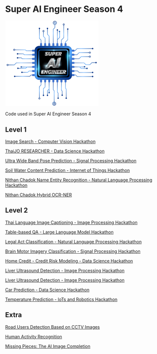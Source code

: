 # Super AI Engineer Season 4

<img src="logo.png" alt="Logo" width="300" height="auto" />

Code used in Super AI Engineer Season 4

## Level 1

[Image Search - Computer Vision Hackathon](https://www.kaggle.com/code/pitchayas/imagesearch-402521)

[ThaiJO RESEARCHER - Data Science Hackathon](https://www.kaggle.com/code/pitchayas/thaijo-402521)

[Ultra Wide Band Pose Prediction - Signal Processing Hackathon](https://www.kaggle.com/code/pitchayas/uwb-402521)

[Soil Water Content Prediction - Internet of Things Hackathon](https://www.kaggle.com/code/pitchayas/iot-402521)

[Nithan Chadok Name Entity Recognition - Natural Language Processing Hackathon](https://www.kaggle.com/code/pitchayas/nlp-402521)

[Nithan Chadok Hybrid OCR-NER](https://www.kaggle.com/code/pitchayas/hybrid-402521)

## Level 2

[Thai Language Image Captioning - Image Processing Hackathon](https://gitlab.superai.aiat.or.th/402521/image-captioning-hackathon)

[Table-based QA - Large Language Model Hackathon](https://gitlab.superai.aiat.or.th/406488/Table_based_QA)

[Legal Act Classification - Natural Language Processing Hackathon](https://gitlab.superai.aiat.or.th/406488/BOL_QA_Hackathon)

[Brain Motor Imagery Classification - Signal Processing Hackathon](https://gitlab.superai.aiat.or.th/401117/brainscience-hackathon)

[Home Credit - Credit Risk Modeling - Data Science Hackathon](https://gitlab.superai.aiat.or.th/400981/home-credit-credit-risk-modeling)

[Liver Ultrasound Detection - Image Processing Hackathon](https://gitlab.superai.aiat.or.th/402521/liver-ultrasound-detection)

[Liver Ultrasound Detection - Image Processing Hackathon](https://gitlab.superai.aiat.or.th/402521/forest-classification-hackathon)

[Car Prediction - Data Science Hackathon](https://gitlab.superai.aiat.or.th/402521/car-prediction-hackathon)

[Temperature Prediction - IoTs and Robotics Hackathon](https://gitlab.superai.aiat.or.th/402521/temperature-prediction-hackathon)

## Extra

[Road Users Detection Based on CCTV Images](Hack_Road-Users-Detection)

[Human Activity Recognition](Hack_Human-Activity-Recognition)

[Missing Pieces: The AI Image Completion](Hack_Image-Completion)

